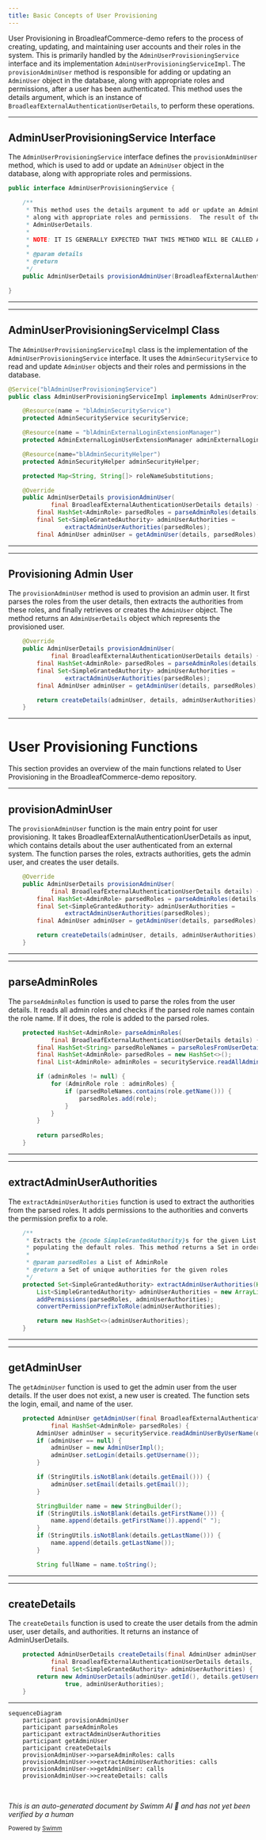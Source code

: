 ```yaml
---
title: Basic Concepts of User Provisioning
---
```

User Provisioning in BroadleafCommerce-demo refers to the process of creating, updating, and maintaining user accounts and their roles in the system. This is primarily handled by the `AdminUserProvisioningService` interface and its implementation `AdminUserProvisioningServiceImpl`. The `provisionAdminUser` method is responsible for adding or updating an `AdminUser` object in the database, along with appropriate roles and permissions, after a user has been authenticated. This method uses the details argument, which is an instance of `BroadleafExternalAuthenticationUserDetails`, to perform these operations.

<SwmSnippet path="/admin/broadleaf-open-admin-platform/src/main/java/org/broadleafcommerce/openadmin/server/security/service/user/AdminUserProvisioningService.java" line="28">

---

## AdminUserProvisioningService Interface

The `AdminUserProvisioningService` interface defines the `provisionAdminUser` method, which is used to add or update an `AdminUser` object in the database, along with appropriate roles and permissions.

```java
public interface AdminUserProvisioningService {

    /**
     * This method uses the details argument to add or update an AdminUser object in the database, 
     * along with appropriate roles and permissions.  The result of the call to this should be an instance of 
     * AdminUserDetails.
     * 
     * NOTE: IT IS GENERALLY EXPECTED THAT THIS METHOD WILL BE CALLED AFTER A USER HAS BEEN AUTHENTICATED.
     * 
     * @param details
     * @return
     */
    public AdminUserDetails provisionAdminUser(BroadleafExternalAuthenticationUserDetails details);

}
```

---

</SwmSnippet>

<SwmSnippet path="/admin/broadleaf-open-admin-platform/src/main/java/org/broadleafcommerce/openadmin/server/security/service/user/AdminUserProvisioningServiceImpl.java" line="47">

---

## AdminUserProvisioningServiceImpl Class

The `AdminUserProvisioningServiceImpl` class is the implementation of the `AdminUserProvisioningService` interface. It uses the `AdminSecurityService` to read and update `AdminUser` objects and their roles and permissions in the database.

```java
@Service("blAdminUserProvisioningService")
public class AdminUserProvisioningServiceImpl implements AdminUserProvisioningService {

    @Resource(name = "blAdminSecurityService")
    protected AdminSecurityService securityService;

    @Resource(name = "blAdminExternalLoginExtensionManager")
    protected AdminExternalLoginUserExtensionManager adminExternalLoginExtensionManager;

    @Resource(name="blAdminSecurityHelper")
    protected AdminSecurityHelper adminSecurityHelper;

    protected Map<String, String[]> roleNameSubstitutions;

    @Override
    public AdminUserDetails provisionAdminUser(
            final BroadleafExternalAuthenticationUserDetails details) {
        final HashSet<AdminRole> parsedRoles = parseAdminRoles(details);
        final Set<SimpleGrantedAuthority> adminUserAuthorities = 
                extractAdminUserAuthorities(parsedRoles);
        final AdminUser adminUser = getAdminUser(details, parsedRoles);
```

---

</SwmSnippet>

<SwmSnippet path="/admin/broadleaf-open-admin-platform/src/main/java/org/broadleafcommerce/openadmin/server/security/service/user/AdminUserProvisioningServiceImpl.java" line="61">

---

## Provisioning Admin User

The `provisionAdminUser` method is used to provision an admin user. It first parses the roles from the user details, then extracts the authorities from these roles, and finally retrieves or creates the `AdminUser` object. The method returns an `AdminUserDetails` object which represents the provisioned user.

```java
    @Override
    public AdminUserDetails provisionAdminUser(
            final BroadleafExternalAuthenticationUserDetails details) {
        final HashSet<AdminRole> parsedRoles = parseAdminRoles(details);
        final Set<SimpleGrantedAuthority> adminUserAuthorities = 
                extractAdminUserAuthorities(parsedRoles);
        final AdminUser adminUser = getAdminUser(details, parsedRoles);

        return createDetails(adminUser, details, adminUserAuthorities);
    }
```

---

</SwmSnippet>

# User Provisioning Functions

This section provides an overview of the main functions related to User Provisioning in the BroadleafCommerce-demo repository.

<SwmSnippet path="/admin/broadleaf-open-admin-platform/src/main/java/org/broadleafcommerce/openadmin/server/security/service/user/AdminUserProvisioningServiceImpl.java" line="61">

---

## provisionAdminUser

The `provisionAdminUser` function is the main entry point for user provisioning. It takes BroadleafExternalAuthenticationUserDetails as input, which contains details about the user authenticated from an external system. The function parses the roles, extracts authorities, gets the admin user, and creates the user details.

```java
    @Override
    public AdminUserDetails provisionAdminUser(
            final BroadleafExternalAuthenticationUserDetails details) {
        final HashSet<AdminRole> parsedRoles = parseAdminRoles(details);
        final Set<SimpleGrantedAuthority> adminUserAuthorities = 
                extractAdminUserAuthorities(parsedRoles);
        final AdminUser adminUser = getAdminUser(details, parsedRoles);

        return createDetails(adminUser, details, adminUserAuthorities);
    }
```

---

</SwmSnippet>

<SwmSnippet path="/admin/broadleaf-open-admin-platform/src/main/java/org/broadleafcommerce/openadmin/server/security/service/user/AdminUserProvisioningServiceImpl.java" line="72">

---

## parseAdminRoles

The `parseAdminRoles` function is used to parse the roles from the user details. It reads all admin roles and checks if the parsed role names contain the role name. If it does, the role is added to the parsed roles.

```java
    protected HashSet<AdminRole> parseAdminRoles(
            final BroadleafExternalAuthenticationUserDetails details) {
        final HashSet<String> parsedRoleNames = parseRolesFromUserDetails(details);
        final HashSet<AdminRole> parsedRoles = new HashSet<>();
        final List<AdminRole> adminRoles = securityService.readAllAdminRoles();

        if (adminRoles != null) {
            for (AdminRole role : adminRoles) {
                if (parsedRoleNames.contains(role.getName())) {
                    parsedRoles.add(role);
                }
            }
        }
        
        return parsedRoles;
    } 
```

---

</SwmSnippet>

<SwmSnippet path="/admin/broadleaf-open-admin-platform/src/main/java/org/broadleafcommerce/openadmin/server/security/service/user/AdminUserProvisioningServiceImpl.java" line="89">

---

## extractAdminUserAuthorities

The `extractAdminUserAuthorities` function is used to extract the authorities from the parsed roles. It adds permissions to the authorities and converts the permission prefix to a role.

```java
    /**
     * Extracts the {@code SimpleGrantedAuthority}s for the given List of {@code AdminRole}s. In addition, this will handle
     * populating the default roles. This method returns a Set in order to avoid the duplication between the permissions of different roles.
     *
     * @param parsedRoles a List of AdminRole
     * @return a Set of unique authorities for the given roles
     */
    protected Set<SimpleGrantedAuthority> extractAdminUserAuthorities(HashSet<AdminRole> parsedRoles) {
        List<SimpleGrantedAuthority> adminUserAuthorities = new ArrayList<>();
        addPermissions(parsedRoles, adminUserAuthorities);
        convertPermissionPrefixToRole(adminUserAuthorities);

        return new HashSet<>(adminUserAuthorities);
    }
```

---

</SwmSnippet>

<SwmSnippet path="/admin/broadleaf-open-admin-platform/src/main/java/org/broadleafcommerce/openadmin/server/security/service/user/AdminUserProvisioningServiceImpl.java" line="140">

---

## getAdminUser

The `getAdminUser` function is used to get the admin user from the user details. If the user does not exist, a new user is created. The function sets the login, email, and name of the user.

```java
    protected AdminUser getAdminUser(final BroadleafExternalAuthenticationUserDetails details,
            final HashSet<AdminRole> parsedRoles) {
        AdminUser adminUser = securityService.readAdminUserByUserName(details.getUsername());
        if (adminUser == null) {
            adminUser = new AdminUserImpl();
            adminUser.setLogin(details.getUsername());
        }

        if (StringUtils.isNotBlank(details.getEmail())) {
            adminUser.setEmail(details.getEmail());
        }

        StringBuilder name = new StringBuilder();
        if (StringUtils.isNotBlank(details.getFirstName())) {
            name.append(details.getFirstName()).append(" ");
        }
        if (StringUtils.isNotBlank(details.getLastName())) {
            name.append(details.getLastName());
        }

        String fullName = name.toString();
```

---

</SwmSnippet>

<SwmSnippet path="/admin/broadleaf-open-admin-platform/src/main/java/org/broadleafcommerce/openadmin/server/security/service/user/AdminUserProvisioningServiceImpl.java" line="178">

---

## createDetails

The `createDetails` function is used to create the user details from the admin user, user details, and authorities. It returns an instance of AdminUserDetails.

```java
    protected AdminUserDetails createDetails(final AdminUser adminUser, 
            final BroadleafExternalAuthenticationUserDetails details,
            final Set<SimpleGrantedAuthority> adminUserAuthorities) {
        return new AdminUserDetails(adminUser.getId(), details.getUsername(), "", true, true, true,
                true, adminUserAuthorities);
    } 
```

---

</SwmSnippet>

```mermaid
sequenceDiagram
    participant provisionAdminUser
    participant parseAdminRoles
    participant extractAdminUserAuthorities
    participant getAdminUser
    participant createDetails
    provisionAdminUser->>parseAdminRoles: calls
    provisionAdminUser->>extractAdminUserAuthorities: calls
    provisionAdminUser->>getAdminUser: calls
    provisionAdminUser->>createDetails: calls
```

&nbsp;

*This is an auto-generated document by Swimm AI 🌊 and has not yet been verified by a human*

<SwmMeta version="3.0.0" repo-id="Z2l0aHViJTNBJTNBQnJvYWRsZWFmQ29tbWVyY2UtZGVtbyUzQSUzQWdpbGFkbmF2b3Q=" repo-name="BroadleafCommerce-demo" doc-type="overview"><sup>Powered by [Swimm](/)</sup></SwmMeta>
